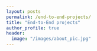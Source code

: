 ```yaml
---
layout: posts
permalink: /end-to-end-projects/
title: "End-to-End projects"
author_profile: true
header:
  image: "/images/about_pic.jpg"
---
```



